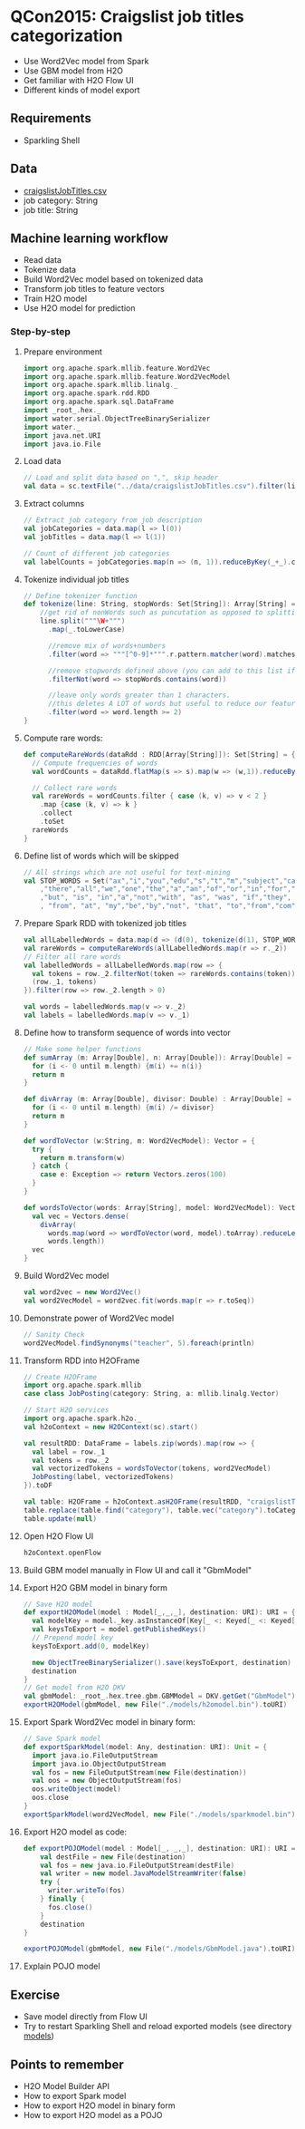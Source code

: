 # QCon2015: Craigslist job titles categorization

  - Use Word2Vec model from Spark
  - Use GBM model from H2O
  - Get familiar with H2O Flow UI
  - Different kinds of model export

## Requirements
  - Sparkling Shell

## Data
  - [craigslistJobTitles.csv](../../data/craigslistJobTitles.csv) 
   - job category: String
   - job title: String

## Machine learning workflow
  - Read data
  - Tokenize data
  - Build Word2Vec model based on tokenized data
  - Transform job titles to feature vectors
  - Train H2O model
  - Use H2O model for prediction

### Step-by-step

1. Prepare environment
    ```scala
    import org.apache.spark.mllib.feature.Word2Vec
    import org.apache.spark.mllib.feature.Word2VecModel
    import org.apache.spark.mllib.linalg._
    import org.apache.spark.rdd.RDD
    import org.apache.spark.sql.DataFrame
    import _root_.hex._
    import water.serial.ObjectTreeBinarySerializer
    import water._
    import java.net.URI
    import java.io.File
    ```

2. Load data
    ```scala
    // Load and split data based on ",", skip header
    val data = sc.textFile("../data/craigslistJobTitles.csv").filter(line => !line.contains("category")).map(d => d.split(','))
    ```

3. Extract columns
    ```scala
    // Extract job category from job description
    val jobCategories = data.map(l => l(0))
    val jobTitles = data.map(l => l(1))
    
    // Count of different job categories
    val labelCounts = jobCategories.map(n => (n, 1)).reduceByKey(_+_).collect.mkString("\n")
    ```

4. Tokenize individual job titles
    ```scala
    // Define tokenizer function
    def tokenize(line: String, stopWords: Set[String]): Array[String] = {
        //get rid of nonWords such as puncutation as opposed to splitting by just " "
        line.split("""\W+""") 
          .map(_.toLowerCase)
    
          //remove mix of words+numbers
          .filter(word => """[^0-9]*""".r.pattern.matcher(word).matches)
    
          //remove stopwords defined above (you can add to this list if you want)
          .filterNot(word => stopWords.contains(word))
    
          //leave only words greater than 1 characters.
          //this deletes A LOT of words but useful to reduce our feature-set
          .filter(word => word.length >= 2)
    }
    ```

5. Compute rare words:
    ```scala
    def computeRareWords(dataRdd : RDD[Array[String]]): Set[String] = {
      // Compute frequencies of words
      val wordCounts = dataRdd.flatMap(s => s).map(w => (w,1)).reduceByKey(_ + _)
    
      // Collect rare words
      val rareWords = wordCounts.filter { case (k, v) => v < 2 }
        .map {case (k, v) => k }
        .collect
        .toSet
      rareWords
    }
    ```

6. Define list of words which will be skipped
    ```scala
    // All strings which are not useful for text-mining
    val STOP_WORDS = Set("ax","i","you","edu","s","t","m","subject","can","lines","re","what"
        ,"there","all","we","one","the","a","an","of","or","in","for","by","on"
        ,"but", "is", "in","a","not","with", "as", "was", "if","they", "are", "this", "and", "it", "have"
        , "from", "at", "my","be","by","not", "that", "to","from","com","org","like","likes","so")
    
    ```
    
7. Prepare Spark RDD with tokenized job titles 
    ```scala
    val allLabelledWords = data.map(d => (d(0), tokenize(d(1), STOP_WORDS)))
    val rareWords = computeRareWords(allLabelledWords.map(r => r._2))
    // Filter all rare words
    val labelledWords = allLabelledWords.map(row => {
      val tokens = row._2.filterNot(token => rareWords.contains(token))
      (row._1, tokens)
    }).filter(row => row._2.length > 0)
    
    val words = labelledWords.map(v => v._2)
    val labels = labelledWords.map(v => v._1)
    ```

8. Define how to transform sequence of words into vector
    ```scala
    // Make some helper functions
    def sumArray (m: Array[Double], n: Array[Double]): Array[Double] = {
      for (i <- 0 until m.length) {m(i) += n(i)}
      return m
    }
    
    def divArray (m: Array[Double], divisor: Double) : Array[Double] = {
      for (i <- 0 until m.length) {m(i) /= divisor}
      return m
    }
    
    def wordToVector (w:String, m: Word2VecModel): Vector = {
      try {
        return m.transform(w)
      } catch {
        case e: Exception => return Vectors.zeros(100)
      }
    }
    
    def wordsToVector(words: Array[String], model: Word2VecModel): Vector = {
      val vec = Vectors.dense(
        divArray(
          words.map(word => wordToVector(word, model).toArray).reduceLeft(sumArray),
          words.length))
      vec
    }
    ```

9. Build Word2Vec model
    ```scala
    val word2vec = new Word2Vec()
    val word2VecModel = word2vec.fit(words.map(r => r.toSeq))
    ```

10. Demonstrate power of Word2Vec model
    ```scala
    // Sanity Check
    word2VecModel.findSynonyms("teacher", 5).foreach(println)
    ```

11. Transform RDD into H2OFrame
    ```scala 
    // Create H2OFrame
    import org.apache.spark.mllib
    case class JobPosting(category: String, a: mllib.linalg.Vector)
    
    // Start H2O services
    import org.apache.spark.h2o._
    val h2oContext = new H2OContext(sc).start()
    
    val resultRDD: DataFrame = labels.zip(words).map(row => {
      val label = row._1
      val tokens = row._2
      val vectorizedTokens = wordsToVector(tokens, word2VecModel)
      JobPosting(label, vectorizedTokens)
    }).toDF
    
    val table: H2OFrame = h2oContext.asH2OFrame(resultRDD, "craigslistTable")
    table.replace(table.find("category"), table.vec("category").toCategoricalVec).remove()
    table.update(null)
    ```

12. Open H2O Flow UI
    ```scala
    h2oContext.openFlow
    ```

13. Build GBM model manually in Flow UI and call it "GbmModel"

14. Export H2O GBM model in binary form
    ```scala
    // Save H2O model
    def exportH2OModel(model : Model[_,_,_], destination: URI): URI = {
      val modelKey = model._key.asInstanceOf[Key[_ <: Keyed[_ <: Keyed[_ <: AnyRef]]]]
      val keysToExport = model.getPublishedKeys()
      // Prepend model key
      keysToExport.add(0, modelKey)
    
      new ObjectTreeBinarySerializer().save(keysToExport, destination)
      destination
    }
    // Get model from H2O DKV
    val gbmModel: _root_.hex.tree.gbm.GBMModel = DKV.getGet("GbmModel")
    exportH2OModel(gbmModel, new File("./models/h2omodel.bin").toURI)
    ```

15. Export Spark Word2Vec model in binary form:
    ```scala
    // Save Spark model
    def exportSparkModel(model: Any, destination: URI): Unit = {
      import java.io.FileOutputStream
      import java.io.ObjectOutputStream
      val fos = new FileOutputStream(new File(destination))
      val oos = new ObjectOutputStream(fos)
      oos.writeObject(model)
      oos.close
    }
    exportSparkModel(word2VecModel, new File("./models/sparkmodel.bin").toURI)
    ```

16. Export H2O model as code:
    ```scala
    def exportPOJOModel(model : Model[_, _,_], destination: URI): URI = {
        val destFile = new File(destination)
        val fos = new java.io.FileOutputStream(destFile)
        val writer = new model.JavaModelStreamWriter(false)
        try {
          writer.writeTo(fos)
        } finally {
          fos.close()
        }
        destination
    }
    
    exportPOJOModel(gbmModel, new File("./models/GbmModel.java").toURI)
    ```

17. Explain POJO model


## Exercise
  - Save model directly from Flow UI
  - Try to restart Sparkling Shell and reload exported models (see directory [models](models))

## Points to remember
  - H2O Model Builder API
  - How to export Spark model
  - How to export H2O model in binary form
  - How to export H2O model as a POJO
  
